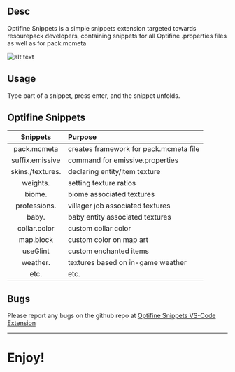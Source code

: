## Desc

Optifine Snippets is a simple snippets extension targeted towards resourepack developers, containing snippets for all Optifine .properties files as well as for pack.mcmeta

![alt text](gif.gif)

## Usage
Type part of a snippet, press enter, and the snippet unfolds.

## Optifine Snippets
| Snippets | Purpose |
|:--------:|:-------------|
| pack.mcmeta | creates framework for pack.mcmeta file|
| suffix.emissive | command for emissive.properties |
| skins./textures. | declaring entity/item texture |
| weights. | setting texture ratios |
| biome. | biome associated textures |
| professions. | villager job associated textures |
| baby. | baby entity associated textures |
| collar.color | custom collar color |
| map.block | custom color on map art |
| useGlint | custom enchanted items |
| weather. | textures based on in-game weather |
| etc. | etc. |

## Bugs
Please report any bugs on the github repo at
[Optifine Snippets VS-Code Extension](https://github.com/CoderEgloo/optifine-snippets)

---
# **Enjoy!**